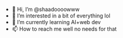 - 👋 Hi, I’m @shaadoooowww
- 👀 I’m interested in a bit of everything lol
- 🌱 I’m currently learning AI+web dev
- 📫 How to reach me well no needs for that

<!---
shaadoooowww/shaadoooowww is a ✨ special ✨ repository because its `README.md` (this file) appears on your GitHub profile.
You can click the Preview link to take a look at your changes.
--->
